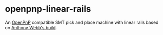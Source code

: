 # openpnp-linear-rails
An [OpenPnP](https://github.com/openpnp) compatible SMT pick and place machine with linear rails based on [Anthony Webb's build](https://hackaday.io/project/9319-diy-pick-and-place).

